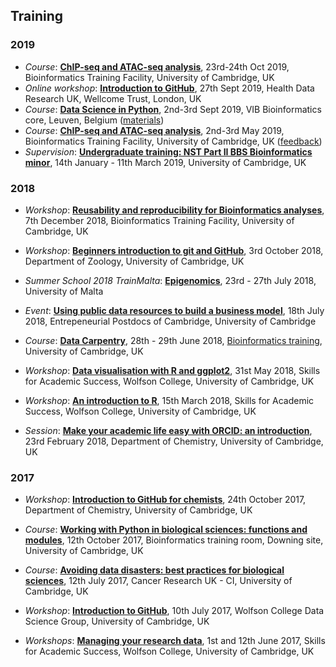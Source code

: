 ## Training

### 2019

- *Course*: [**ChIP-seq and ATAC-seq analysis**](https://www.training.cam.ac.uk/event/3049814), 23rd-24th Oct 2019, Bioinformatics Training Facility, University of Cambridge, UK
- *Online workshop*: [**Introduction to GitHub**](../../../20190927_IntroductionGithub_HDRUK/blob/master/README.md), 27th Sept 2019, Health Data Research UK, Wellcome Trust, London, UK
- *Course*: [**Data Science in Python**](https://training.vib.be/data-science-python), 2nd-3rd Sept 2019, VIB Bioinformatics core, Leuven, Belgium ([materials](https://github.com/pycam/python-data-science))
- *Course*: [**ChIP-seq and ATAC-seq analysis**](https://www.training.cam.ac.uk/bioinformatics/event/2836139), 2nd-3rd May 2019, Bioinformatics Training Facility, University of Cambridge, UK ([feedback](https://www.surveymonkey.com/results/SM-SSHSG2HBV/))
- *Supervision*: [**Undergraduate training: NST Part II BBS Bioinformatics minor**](https://bioinfotraining.bio.cam.ac.uk/undergraduate), 14th January - 11th March 2019, University of Cambridge, UK


### 2018

- *Workshop*: [**Reusability and reproducibility for Bioinformatics analyses**](../../../20181207_intro_github/blob/master/README.md), 7th December 2018, Bioinformatics Training Facility, University of Cambridge, UK

- *Workshop*: [**Beginners introduction to git and GitHub**](../../../20181003_Intro_git_GitHub/blob/master/README.md), 3rd October 2018, Department of Zoology, University of Cambridge, UK

- *Summer School 2018 TrainMalta*: [**Epigenomics**](../../../20180726_TrainMalta_Unix_R//blob/master/README.md), 23rd - 27th July 2018, University of Malta 

- *Event*: [**Using public data resources to build a business model**](../../../20180718_public_data_resources_to_business_model/blob/master/README.md), 18th July 2018, Entrepeneurial Postdocs of Cambridge, University of Cambridge

- *Course*: [**Data Carpentry**](https://tavareshugo.github.io/2018-06-28-cambridge/), 28th - 29th June 2018, [Bioinformatics training](https://training.csx.cam.ac.uk/bioinformatics/event/2463814), University of Cambridge, UK

- *Workshop*: [**Data visualisation with R and ggplot2**](../../../20180531_DataVisualisationRggplot2_Wolfson_Cambridge/blob/master/README.md), 31st May 2018, Skills for Academic Success, Wolfson College, University of Cambridge, UK

- *Workshop*: [**An introduction to R**](../../../20180315_IntroductionToR_Wolfson_Cambridge/blob/master/README.md), 15th March 2018, Skills for Academic Success, Wolfson College, University of Cambridge, UK

- *Session*: [**Make your academic life easy with ORCID: an introduction**](../../../20180223_ORCID_Chemistry_Cambridge/blob/master/README.md), 23rd February 2018, Department of Chemistry, University of Cambridge, UK


### 2017

- *Workshop*: [**Introduction to GitHub for chemists**](../../../20171024_GitHub_Chemistry_Cambridge/blob/master/README.md), 24th October 2017, Department of Chemistry, University of Cambridge, UK

- *Course*: [**Working with Python in biological sciences: functions and modules**](../../../20171012_PythonAdvanced_Cambridge/blob/master/README.md), 12th October 2017, Bioinformatics training room, Downing site, University of Cambridge, UK

- *Course*: [**Avoiding data disasters: best practices for biological sciences**](../../../20170712_AvoidDataDisasters/blob/master/README.md), 12th July 2017, Cancer Research UK - CI, University of Cambridge, UK

- *Workshop*: [**Introduction to GitHub**](../../../20170710_GitHub_Wolfson/blob/master/README.md), 10th July 2017, Wolfson College Data Science Group, University of Cambridge, UK

- *Workshops*: [**Managing your research data**](../../../20170601_RDM_Wolfson/blob/master/README.md), 1st and 12th June 2017, Skills for Academic Success, Wolfson College, University of Cambridge, UK
